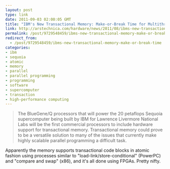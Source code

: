 ```yaml
---
layout: post
type: link
date: 2011-09-03 02:00:05 GMT
title: "IBM's New Transactional Memory: Make-or-Break Time for Multithreaded Revolution"
link: http://arstechnica.com/hardware/news/2011/08/ibms-new-transactional-memory-make-or-break-time-for-multithreaded-revolution.ars
permalink: /post/9729548459/ibms-new-transactional-memory-make-or-break-time
redirect_from: 
  - /post/9729548459/ibms-new-transactional-memory-make-or-break-time
categories:
- ibm
- sequoia
- atomic
- memory
- parallel
- parallel programming
- programming
- software
- supercomputer
- transaction
- high-performance computing
---
```

<blockquote>The BlueGene/Q processors that will power the 20 petaflops Sequoia supercomputer being built by IBM for Lawrence Livermore National Labs will be the first commercial processors to include hardware support for transactional memory. Transactional memory could prove to be a versatile solution to many of the issues that currently make highly scalable parallel programming a difficult task.</blockquote>
Apparently the memory supports transactional code blocks in atomic fashion using processes similar to "load-link/store-conditional" (PowerPC) and "compare and swap" (x86), and it's all done using FPGAs. Pretty nifty.